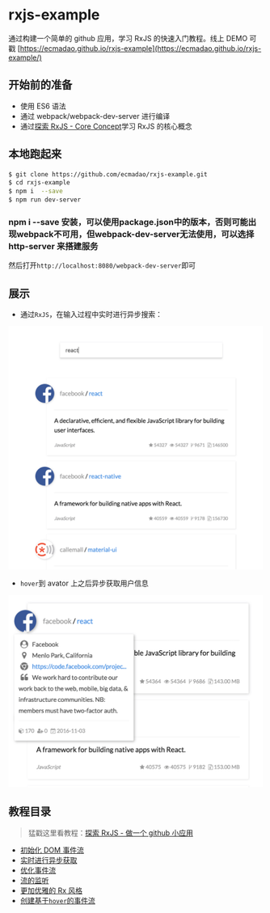 # rxjs-example

通过构建一个简单的 github 应用，学习 RxJS 的快速入门教程。线上 DEMO 可戳 [https://ecmadao.github.io/rxjs-example](https://ecmadao.github.io/rxjs-example/)

## 开始前的准备

- 使用 ES6 语法
- 通过 webpack/webpack-dev-server 进行编译
- 通过[探索 RxJS - Core Concept](https://github.com/ecmadao/Coding-Guide/blob/master/Notes/RxJS/%E6%8E%A2%E7%B4%A2RxJS-CoreConcept.md)学习 RxJS 的核心概念

## 本地跑起来

```bash
$ git clone https://github.com/ecmadao/rxjs-example.git
$ cd rxjs-example
$ npm i  --save 
$ npm run dev-server
```

### npm i  --save  安装，可以使用package.json中的版本，否则可能出现webpack不可用，但webpack-dev-server无法使用，可以选择http-server 来搭建服务

然后打开`http://localhost:8080/webpack-dev-server`即可

## 展示

- 通过`RxJS`，在输入过程中实时进行异步搜索：

![search repos](./images/search_repos.png)

- `hover`到 avator 上之后异步获取用户信息

![fetch user info](./images/fetch_info.png)

## 教程目录

> 猛戳这里看教程：[探索 RxJS - 做一个 github 小应用](https://github.com/ecmadao/Coding-Guide/blob/master/Notes/RxJS/%E6%8E%A2%E7%B4%A2RxJS-%E5%81%9A%E4%B8%80%E4%B8%AAgithub%E5%B0%8F%E5%BA%94%E7%94%A8.md)

- [初始化 DOM 事件流](https://github.com/ecmadao/Coding-Guide/blob/master/Notes/RxJS/%E6%8E%A2%E7%B4%A2RxJS-%E5%81%9A%E4%B8%80%E4%B8%AAgithub%E5%B0%8F%E5%BA%94%E7%94%A8.md#初始化-dom-事件流)
- [实时进行异步获取](https://github.com/ecmadao/Coding-Guide/blob/master/Notes/RxJS/%E6%8E%A2%E7%B4%A2RxJS-%E5%81%9A%E4%B8%80%E4%B8%AAgithub%E5%B0%8F%E5%BA%94%E7%94%A8.md#实时进行异步获取)
- [优化事件流](https://github.com/ecmadao/Coding-Guide/blob/master/Notes/RxJS/%E6%8E%A2%E7%B4%A2RxJS-%E5%81%9A%E4%B8%80%E4%B8%AAgithub%E5%B0%8F%E5%BA%94%E7%94%A8.md#优化事件流)
- [流的监听](https://github.com/ecmadao/Coding-Guide/blob/master/Notes/RxJS/%E6%8E%A2%E7%B4%A2RxJS-%E5%81%9A%E4%B8%80%E4%B8%AAgithub%E5%B0%8F%E5%BA%94%E7%94%A8.md#流的监听)
- [更加优雅的 Rx 风格](https://github.com/ecmadao/Coding-Guide/blob/master/Notes/RxJS/%E6%8E%A2%E7%B4%A2RxJS-%E5%81%9A%E4%B8%80%E4%B8%AAgithub%E5%B0%8F%E5%BA%94%E7%94%A8.md#%E6%9B%B4%E5%8A%A0%E4%BC%98%E9%9B%85%E7%9A%84-rx-%E9%A3%8E%E6%A0%BC)
- [创建基于`hover`的事件流](https://github.com/ecmadao/Coding-Guide/blob/master/Notes/RxJS/%E6%8E%A2%E7%B4%A2RxJS-%E5%81%9A%E4%B8%80%E4%B8%AAgithub%E5%B0%8F%E5%BA%94%E7%94%A8.md#%E5%88%9B%E5%BB%BA%E5%9F%BA%E4%BA%8Ehover%E7%9A%84%E4%BA%8B%E4%BB%B6%E6%B5%81)
